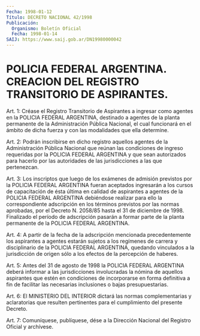 ```yaml
---
Fecha: 1998-01-12
Título: DECRETO NACIONAL 42/1998
Publicación:
  Organismo: Boletín Oficial
  Fecha: 1998-01-14
SAIJ: https://www.saij.gob.ar/DN19980000042
---
```

# POLICIA FEDERAL ARGENTINA. CREACION DEL REGISTRO TRANSITORIO DE ASPIRANTES.

<a id="1"></a>
Art. 1: Créase  el  Registro Transitorio  de  Aspirantes  a ingresar como agentes en la POLICIA  FEDERAL ARGENTINA, destinado a agentes  de  la  planta  permanente  de la  Administración  Pública Nacional, el cual funcionará en el ámbito de dicha fuerza y con las modalidades que ella determine.

<a id="2"></a>
Art. 2: Podrán inscribirse en dicho registro  aquellos  agentes de la  Administración  Pública Nacional que reúnan las condiciones  de ingreso requeridas por  la  POLICIA  FEDERAL  ARGENTINA  y que sean autorizados  para hacerlo por las autoridades de las jurisdicciones a las que pertenezcan.

<a id="3"></a>
Art. 3: Los inscriptos  que  luego  de  los  exámenes  de admisión previstos   por  la  POLICIA  FEDERAL  ARGENTINA  fueran  aceptados ingresarán a  los  cursos de capacitación de ésta última en calidad de aspirantes a agentes  de la POLICIA FEDERAL ARGENTINA debiéndose realizar para ello la correspondiente  adscripción  en los términos previstos por las normas aprobadas, por el Decreto N. 2058/85 hasta el  31  de  diciembre de 1998. Finalizado el período de adscripción pasarán a formar  parte  de  la  planta  permanente  de  la POLICIA FEDERAL ARGENTINA.

<a id="4"></a>
Art.  4: A  partir  de  la  fecha  de  la adscripción mencionada precedentemente  los  aspirantes a agentes estarán  sujetos  a  los regímenes  de  carrera  y   disciplinario  de  la  POLICIA  FEDERAL ARGENTINA, quedando vinculados  a  la jurisdicción de origen sólo a los efectos de la percepción de haberes.

<a id="5"></a>
Art.  5:  Antes  del  31  de agosto de 1998  la  POLICIA  FEDERAL ARGENTINA  deberá  informar a las  jurisdicciones  involucradas  la nómina  de  aquellos  aspirantes    que  estén  en  condiciones  de incorporarse en forma definitiva a fin  de facilitar las necesarias inclusiones o bajas presupuestarias.

<a id="6"></a>
Art. 6: El MINISTERIO DEL INTERIOR dictará las normas complementarias  y aclaratorias que resulten  pertinentes  para  el cumplimiento del presente Decreto.

<a id="7"></a>
Art. 7: Comuníquese,  publíquese, dése a la Dirección Nacional del Registro Oficial y archívese.